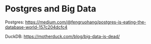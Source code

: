 # Postgres and Big Data

Postgres: https://medium.com/@fengruohang/postgres-is-eating-the-database-world-157c204dcfc4

DuckDB: https://motherduck.com/blog/big-data-is-dead/
